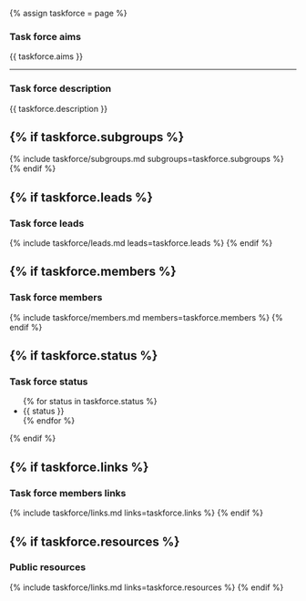 {% assign taskforce = page %}

### Task force aims

{{ taskforce.aims }}

---

### Task force description

{{ taskforce.description }}

<!-- SUBGROUPS -->
{% if taskforce.subgroups %}
---
{% include taskforce/subgroups.md subgroups=taskforce.subgroups %}
{% endif %}

<!-- LEADS -->
{% if taskforce.leads %}
---
### Task force leads

{% include taskforce/leads.md leads=taskforce.leads %}
{% endif %}

<!-- MEMBERS -->
{% if taskforce.members %}
---
### Task force members 

{% include taskforce/members.md members=taskforce.members %}
{% endif %}

<!-- Status -->
{% if taskforce.status %}
---
### Task force status  

<ul>
{% for status in taskforce.status %}
    <li> {{ status }} </li> 
{% endfor %}
</ul>
{% endif %}

<!-- Links -->
{% if taskforce.links %}
---

### Task force members links

{% include taskforce/links.md links=taskforce.links %}
{% endif %}

<!-- Resources -->
{% if taskforce.resources %}
---

### Public resources

{% include taskforce/links.md links=taskforce.resources %}
{% endif %}
